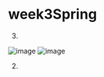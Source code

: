 # week3Spring
3.
![image](https://github.com/user-attachments/assets/b8fc8434-ec0e-4763-b290-4c29827caf77)
![image](https://github.com/user-attachments/assets/9cac35ae-371d-4798-b009-5e8aca03e211)

2.

